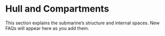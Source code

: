 # Hull and Compartments

This section explains the submarine’s structure and internal spaces. New FAQs will appear here as you add them.

